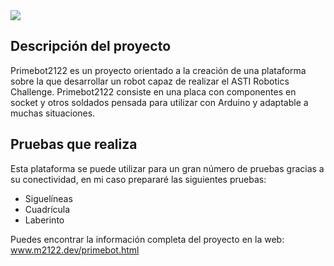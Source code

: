 
  <img src="https://m2122.dev/img/primeBotLogo.png">

  ## Descripción del proyecto

  Primebot2122 es un proyecto orientado a la creación de una plataforma sobre la que desarrollar un robot capaz de realizar el ASTI Robotics Challenge.
  Primebot2122 consiste en una placa con componentes en socket y otros soldados pensada para utilizar con Arduino y adaptable a muchas situaciones.

  ## Pruebas que realiza
  Esta plataforma se puede utilizar para un gran número de pruebas gracias a su conectividad, en mi caso prepararé las siguientes pruebas:
  - Siguelíneas
  - Cuadrícula
  - Laberinto

  Puedes encontrar la información completa del proyecto en la web: www.m2122.dev/primebot.html

  
